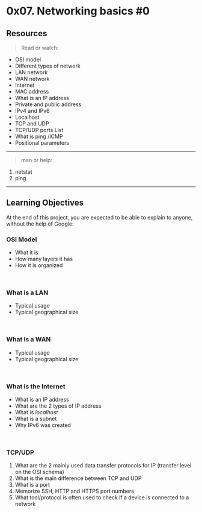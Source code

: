 # 0x07. Networking basics #0

## Resources
> Read or watch:

* OSI model
* Different types of network
* LAN network
* WAN network
* Internet
* MAC address
* What is an IP address
* Private and public address
* IPv4 and IPv6
* Localhost
* TCP and UDP
* TCP/UDP ports List
* What is ping /ICMP
* Positional parameters

___

> man or help:

1. netstat
2. ping

___


## Learning Objectives
At the end of this project, you are expected to be able to explain to anyone, without the help of Google:

### OSI Model
* What it is
* How many layers it has
* How it is organized

<br/>

### What is a LAN
* Typical usage
* Typical geographical size

<br/>

### What is a WAN
* Typical usage
* Typical geographical size

<br/>

###  What is the Internet
* What is an IP address
* What are the 2 types of IP address
* What is _localhost_
* What is a subnet
* Why IPv6 was created

<br/>

### TCP/UDP
1. What are the 2 mainly used data transfer protocols for IP (transfer level on the OSI schema)
2. What is the main difference between TCP and UDP
3. What is a port
4. Memorize SSH, HTTP and HTTPS port numbers
5. What tool/protocol is often used to check if a device is connected to a network
